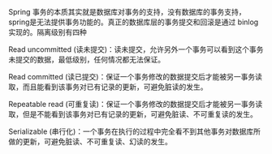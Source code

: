 Spring 事务的本质其实就是数据库对事务的支持，没有数据库的事务支持，spring是无法提供事务功能的。真正的数据库层的事务提交和回滚是通过 binlog实现的。隔离级别有四种

Read uncommitted (读未提交)：读未提交，允许另外一个事务可以看到这个事务未提交的数据，最低级别，任何情况都无法保证。

Read committed (读已提交)：保证一个事务修改的数据提交后才能被另一事务读取，而且能看到该事务对已有记录的更新，可避免脏读的发生。

Repeatable read (可重复读)：保证一个事务修改的数据提交后才能被另一事务读取，但是不能看到该事务对已有记录的更新，可避免脏读、不可重复读的发生。

Serializable (串行化)：一个事务在执行的过程中完全看不到其他事务对数据库所做的更新，可避免脏读、不可重复读、幻读的发生。